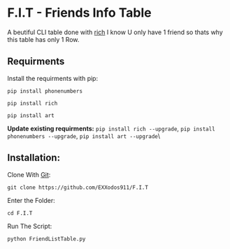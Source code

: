# **F.I.T** - Friends Info Table

A beutiful CLI table done with [rich](https://github.com/Textualize/rich)
I know U only have 1 friend so thats why this table has only 1 Row.

## **Requirments**
Install the requirments with pip:
```
pip install phonenumbers
```
```
pip install rich
```
```
pip install art
```
**Update existing requirments:** ```pip install rich --upgrade```, ```pip install phonenumbers --upgrade```, ```pip install art --upgrade```\

## **Installation**:
Clone With [Git](https://git-scm.com/download/win):
```
git clone https://github.com/EXXodos911/F.I.T
```

Enter the Folder:
```
cd F.I.T
```
   
Run The Script:
```
python FriendListTable.py
```

